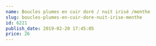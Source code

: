 ```yaml
---
name: Boucles plumes en cuir doré / nuit irisé /menthe
slug: boucles-plumes-en-cuir-dore-nuit-irise-menthe
id: 6221
publish_date: 2019-02-20 17:45:05
price: 26
---
```

